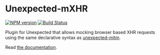 Unexpected-mXHR
===============

[![NPM version](https://badge.fury.io/js/unexpected-mxhr.svg)](http://badge.fury.io/js/unexpected-mxhr)
[![Build Status](https://travis-ci.org/alexjeffburke/unexpected-mxhr.svg?branch=master)](https://travis-ci.org/alexjeffburke/unexpected-mxhr)

Plugin for Unexpected that allows mocking browser based XHR requests using the
same declarative syntax as
[unexpected-mitm](https://github.com/unexpectedjs/unexpected-mitm).

Read [the documentation](https://alexjeffburke.github.io/unexpected-mxhr/).
